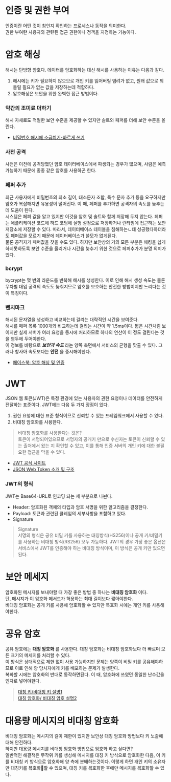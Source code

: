 # 인증 및 권한 부여
인증이란 어떤 것이 참인지 확인하는 프로세스나 동작을 의미한다.   
권한 부여란 사용자와 관련된 접근 권한이나 정책을 지정하는 기능이다.

# 암호 해싱
해시는 단방향 암호다.
데이터를 암호화하는 대신 해시를 사용하는 이유는 다음과 같다.
1. 해시에는 키가 필요하지 않으므로 개인 키를 잃어버릴 염려가 없고, 원래 값으로 되돌릴 필요가 없는 값을 저장하는데 적합하다.
2. 암호해싱은 보안을 위한 완벽한 접근 방법이다.

### 약간의 조미료 더하기
해시 자체로도 적절한 보안 수준을 제공할 수 있지만 솔트와 페퍼를 더해 보안 수준을 올린다.
- [비밀번호 해시에 소금치기-바르게 쓰기](http://starplatina.tistory.com/entry/%EB%B9%84%EB%B0%80%EB%B2%88%ED%98%B8-%ED%95%B4%EC%8B%9C%EC%97%90-%EC%86%8C%EA%B8%88%EC%B9%98%EA%B8%B0-%EB%B0%94%EB%A5%B4%EA%B2%8C-%EC%93%B0%EA%B8%B0)

### 사전 공격
사전은 이전에 공격당했던 암호 데이터베이스에서 파생되는 경우가 많으며, 사람은 예측 가능하기 때문에 종종 같은 암호를 사용하곤 한다.

### 페퍼 추가
최근 사용자에게 비밀번호의 최소 길이, 대소문자 조합, 특수 문자 추가 등을 요구하지만 암호가 복잡해지면 유용성이 떨어진다. 이 때, 페퍼를 추가하면 공격자의 속도를 늦추는데 도움이 된다.  
시스템은 페퍼 값을 알고 있지만 이것을 암호 및 솔트와 함께 저장해 두지 않는다. 페퍼는 애플리케이션 코드에 하드 코딩에 실행 설정으로 저장하거나 런타임에 접근하는  보안저장소에 저장할 수 있다. 따라서, 데이터베이스 테이블을 침해하는ㄴ데 성공했다하더라도 페퍼값을 모르기 때문에 데이터베이스가 쓸모가 없게된다.   
물론 공격자가 페퍼값을 찾을 수도 있다. 하지만 보안상의 거의 모든 부분은 해킹을 쉽게 하지못하도록 보안 수준을 올리거나 시간을 늦추기 위한 것으로 페퍼추가가 분명 의미가 있다.

### bcrypt
bycrypt는 몇 번의 라운드를 반복해 해시를 생성한다. 이로 인해 해시 생성 속도는 물론 무차별 대입 공격의 속도도 늦춰지므로 암호를 보호하는 안전한 방법이지만 느리다는 것이 특징이다.

### 벤치마크
해시된 문자열을 생성하고 비교하는데  걸리는 대략적인 시간을 보여준다.   
해시를 페퍼 목록 1000개와 비교하는데 걸리는 시간이 약 1.5ms이다. 짧은 시간처럼  보이지만 실제 서버가 여러 요청을 동시에 처리하므로 하나의 연산이 이 정도 걸린다는 것을 염두에 두어야한다.   
이 정보를 바탕으로 ***보안과 속도*** 라는 양쪽 측면에서 서비스의 균형을 맞출 수 있다. 그러나 항사아 속도보다는 **안전** 을 중시해야한다.
-  [페이스북: 암호  해싱 및 인증](https://video.adm.ntnu.no/pres/54b660049af94)

# JWT
JSON 웹 토큰(JWT)은 특정 환경에 있는 사용자의 권한 요청이나 데이터를 안전하게 전달하는 표준이다.
JWT에는 다음 두 가지 장점이 있다.
1. 권한 요청에 대한 표준 형식이므로 신뢰할 수 있는 프레임워크에서 사용할 수 있다.
2. 비대칭 암호화를 사용한다.

>비대칭 암호화를 사용한다는 것은?     
> 토큰이 서명되어있으므로 서명자의 공개키 만으로 수신자는 토큰이 신뢰할 수 있는 출처에서 왔는 지 확인할 수 있고, 이를 통해 인증 서버의 개인 키에 대한 불필요한 접근을 막을 수 있다.

- [JWT 공식 사이트](https://jwt.io/)
- [JSON Web Token 소개 및 구조](https://velopert.com/2389)

### JWT의 형식
JWT는 Base64-URL로 인코딩 되는 세 부분으로 나뉜다.
- Header:  암호화된 객체의 타입과 암호 서명을 위한 알고리즘을 결정한다.
- Payload: 토큰과 관련된 클레임의 세부사항을 포함하고 있다.
- Signature

>Signature  
서명의 형식은 공유 비밀 키를 사용하는 대칭방식(HS256)이나 공개 키/비밀키를  사용하는 비대칭 방식(RS256) 모두 가능하다. JWT의 경우 가장 좋은 옵션은 서비스에서  JWT를 인증해야 하는 비대칭 방식이며, 이 방식은 공개 키만 있으면 된다.


# 보안 메세지
암호화된  메시지를 보내야할 때 가장 좋은 방법 중 하나는 **비대칭 암호화** 이다.    
단, 메시지가 이 암호화 메서드가 허용하는 최대 길이보다 짧아야한다.  
비대칭 암호화는 공개 키를 사용해 암호화할 수 있지만 복호화 시에는 개인 키를 사용해야한다.

# 공유 암호
공유 암호에는 **대칭 암호화** 를 사용한다. 대칭 암호화는 비대칭 암호화보다  더 빠르며 모든 크기의 메세지를 처리할 수 있다.   
이 방식은 상대적으로 제한 없이 사용 가능하지만 문제는 양쪽이 비밀 키를 공유해야하므로 이로 인해 양 당사자에게 키를 배포하는 문제가 발생한다.   
복화할 시에는 암호화의 반대로 동작하면된다. 이 때, 암호화에 쓰였던 동일한 난수값을 인자로 넣어야한다.

>[대칭 키/비대칭 키 설명1](http://crazia.tistory.com/entry/PKI-PKI-%EC%9D%98-%EA%B8%B0%EB%B3%B8-%EA%B0%9C%EB%85%90-%EA%B0%84%EB%8B%A8-%EC%84%A4%EB%AA%85)   
>[대칭 암호화/ 비대칭 암호 설명2](http://brownbears.tistory.com/73)

# 대용량 메시지의 비대칭 암호화
비대칭 암호화는 메시지의 길이 제한이 있지만 보안상 대칭 암호화 방법보다 키 노출에 대해 안전하다.  
하지만 대용량 메시지를 비대칭 암호화 방법으로 암호화 하고 싶다면?  
일반적인 해결책은 무작위 키를 생성해 메시지를 대칭 키 방식으로 암호화한 다음, 이 키를 비대칭 키 방식으로 암호화해 양 측에 분배하는것이다.
이렇게 하면 개인 키의 소유자만 대칭키를 복호화할 수 있으며, 대칭 키를 복호화한 후에만 메시지를 복호화할 수 있다.
